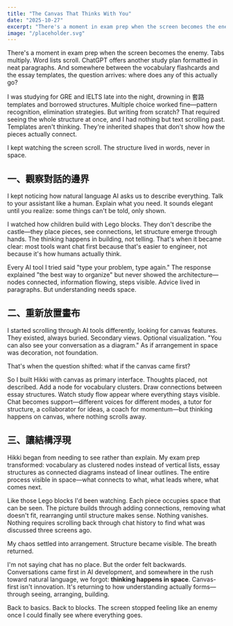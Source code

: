 ```yaml
---
title: "The Canvas That Thinks With You"
date: "2025-10-27"
excerpt: "There's a moment in exam prep when the screen becomes the enemy. Tabs multiply. Word lists scroll. And somewhere between the vocabulary flashcards and the essay templates, the question arrives: where does any of this actually go?"
image: "/placeholder.svg"
---
```


There's a moment in exam prep when the screen becomes the enemy. Tabs multiply. Word lists scroll. ChatGPT offers another study plan formatted in neat paragraphs. And somewhere between the vocabulary flashcards and the essay templates, the question arrives: where does any of this actually go?

I was studying for GRE and IELTS late into the night, drowning in 套路 templates and borrowed structures. Multiple choice worked fine—pattern recognition, elimination strategies. But writing from scratch? That required seeing the whole structure at once, and I had nothing but text scrolling past. Templates aren't thinking. They're inherited shapes that don't show how the pieces actually connect.

I kept watching the screen scroll. The structure lived in words, never in space.

## 一、觀察對話的邊界

I kept noticing how natural language AI asks us to describe everything. Talk to your assistant like a human. Explain what you need. It sounds elegant until you realize: some things can't be told, only shown.

I watched how children build with Lego blocks. They don't describe the castle—they place pieces, see connections, let structure emerge through hands. The thinking happens in building, not telling. That's when it became clear: most tools want chat first because that's easier to engineer, not because it's how humans actually think.

Every AI tool I tried said "type your problem, type again." The response explained "the best way to organize" but never showed the architecture—nodes connected, information flowing, steps visible. Advice lived in paragraphs. But understanding needs space.

## 二、重新放置畫布

I started scrolling through AI tools differently, looking for canvas features. They existed, always buried. Secondary views. Optional visualization. "You can also see your conversation as a diagram." As if arrangement in space was decoration, not foundation.

That's when the question shifted: what if the canvas came first?

So I built Hikki with canvas as primary interface. Thoughts placed, not described. Add a node for vocabulary clusters. Draw connections between essay structures. Watch study flow appear where everything stays visible. Chat becomes support—different voices for different modes, a tutor for structure, a collaborator for ideas, a coach for momentum—but thinking happens on canvas, where nothing scrolls away.

## 三、讓結構浮現

Hikki began from needing to see rather than explain. My exam prep transformed: vocabulary as clustered nodes instead of vertical lists, essay structures as connected diagrams instead of linear outlines. The entire process visible in space—what connects to what, what leads where, what comes next.

Like those Lego blocks I'd been watching. Each piece occupies space that can be seen. The picture builds through adding connections, removing what doesn't fit, rearranging until structure makes sense. Nothing vanishes. Nothing requires scrolling back through chat history to find what was discussed three screens ago.

My chaos settled into arrangement. Structure became visible. The breath returned.

I'm not saying chat has no place. But the order felt backwards. Conversations came first in AI development, and somewhere in the rush toward natural language, we forgot: **thinking happens in space**. Canvas-first isn't innovation. It's returning to how understanding actually forms—through seeing, arranging, building.

Back to basics. Back to blocks. The screen stopped feeling like an enemy once I could finally see where everything goes.

